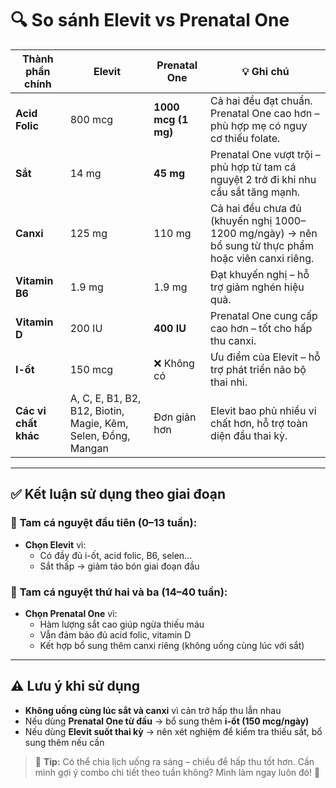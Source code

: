 # 🔍 So sánh Elevit vs Prenatal One

| Thành phần chính     | **Elevit**                        | **Prenatal One**                 | 💡 Ghi chú |
|----------------------|----------------------------------|----------------------------------|------------|
| **Acid Folic**       | 800 mcg                          | **1000 mcg (1 mg)**              | Cả hai đều đạt chuẩn. Prenatal One cao hơn – phù hợp mẹ có nguy cơ thiếu folate. |
| **Sắt**              | 14 mg                            | **45 mg**                        | Prenatal One vượt trội – phù hợp từ tam cá nguyệt 2 trở đi khi nhu cầu sắt tăng mạnh. |
| **Canxi**            | 125 mg                           | 110 mg                           | Cả hai đều chưa đủ (khuyến nghị 1000–1200 mg/ngày) → nên bổ sung từ thực phẩm hoặc viên canxi riêng. |
| **Vitamin B6**       | 1.9 mg                           | 1.9 mg                           | Đạt khuyến nghị – hỗ trợ giảm nghén hiệu quả. |
| **Vitamin D**        | 200 IU                           | **400 IU**                       | Prenatal One cung cấp cao hơn – tốt cho hấp thu canxi. |
| **I-ốt**             | 150 mcg                          | ❌ Không có                      | Ưu điểm của Elevit – hỗ trợ phát triển não bộ thai nhi. |
| **Các vi chất khác** | A, C, E, B1, B2, B12, Biotin, Magie, Kẽm, Selen, Đồng, Mangan | Đơn giản hơn | Elevit bao phủ nhiều vi chất hơn, hỗ trợ toàn diện đầu thai kỳ. |

---

## ✅ Kết luận sử dụng theo giai đoạn

### 🔹 **Tam cá nguyệt đầu tiên (0–13 tuần):**
- **Chọn Elevit** vì:
  - Có đầy đủ i-ốt, acid folic, B6, selen…
  - Sắt thấp → giảm táo bón giai đoạn đầu

### 🔹 **Tam cá nguyệt thứ hai và ba (14–40 tuần):**
- **Chọn Prenatal One** vì:
  - Hàm lượng sắt cao giúp ngừa thiếu máu
  - Vẫn đảm bảo đủ acid folic, vitamin D
  - Kết hợp bổ sung thêm canxi riêng (không uống cùng lúc với sắt)

---

## ⚠️ Lưu ý khi sử dụng

- **Không uống cùng lúc sắt và canxi** vì cản trở hấp thu lẫn nhau
- Nếu dùng **Prenatal One từ đầu** → bổ sung thêm **i-ốt (150 mcg/ngày)**
- Nếu dùng **Elevit suốt thai kỳ** → nên xét nghiệm để kiểm tra thiếu sắt, bổ sung thêm nếu cần

> 📌 **Tip:** Có thể chia lịch uống ra sáng – chiều để hấp thu tốt hơn. Cần mình gợi ý combo chi tiết theo tuần không? Mình làm ngay luôn đó! 💬
